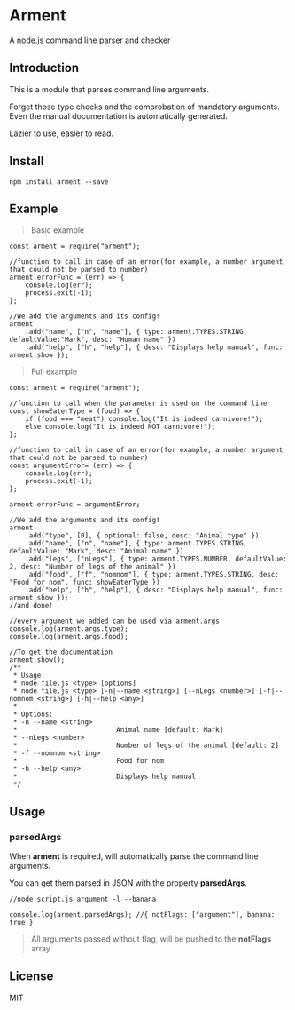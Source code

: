 # Arment

A node.js command line parser and checker

## Introduction

This is a module that parses command line arguments. 

Forget those type checks and the comprobation of mandatory arguments. Even the manual documentation is automatically generated.

Lazier to use, easier to read.

## Install

    npm install arment --save

## Example

> Basic example

    const arment = require("arment");

    //function to call in case of an error(for example, a number argument that could not be parsed to number)
    arment.errorFunc = (err) => {
        console.log(err);
        process.exit(-1);
    };

    //We add the arguments and its config!
    arment
        .add("name", ["n", "name"], { type: arment.TYPES.STRING, defaultValue:"Mark", desc: "Human name" })
        .add("help", ["h", "help"], { desc: "Displays help manual", func: arment.show });

> Full example

    const arment = require("arment");

    //function to call when the parameter is used on the command line
    const showEaterType = (food) => {
        if (food === "meat") console.log("It is indeed carnivore!");
        else console.log("It is indeed NOT carnivore!");
    };

    //function to call in case of an error(for example, a number argument that could not be parsed to number)
    const argumentError= (err) => {
        console.log(err);
        process.exit(-1);
    };

    arment.errorFunc = argumentError;

    //We add the arguments and its config!
    arment
        .add("type", [0], { optional: false, desc: "Animal type" })
        .add("name", ["n", "name"], { type: arment.TYPES.STRING, defaultValue: "Mark", desc: "Animal name" })
        .add("legs", ["nLegs"], { type: arment.TYPES.NUMBER, defaultValue: 2, desc: "Number of legs of the animal" })
        .add("food", ["f", "nomnom"], { type: arment.TYPES.STRING, desc: "Food for nom", func: showEaterType })
        .add("help", ["h", "help"], { desc: "Displays help manual", func: arment.show });
    //and done!

    //every argument we added can be used via arment.args
    console.log(arment.args.type);
    console.log(arment.args.food);

    //To get the documentation 
    arment.show();
    /**
     * Usage:
     * node file.js <type> [options]
     * node file.js <type> [-n|--name <string>] [--nLegs <number>] [-f|--nomnom <string>] [-h|--help <any>]
     *
     * Options: 
     * -n --name <string>
     *                         Animal name [default: Mark]
     * --nLegs <number>
     *                         Number of legs of the animal [default: 2]
     * -f --nomnom <string>
     *                         Food for nom 
     * -h --help <any>
     *                         Displays help manual 
     */

## Usage

### parsedArgs

When **arment** is required, will automatically parse the command line arguments.

You can get them parsed in JSON with the property **parsedArgs**.

    //node script.js argument -l --banana 

    console.log(arment.parsedArgs); //{ notFlags: ["argument"], banana: true }

>All arguments passed without flag, will be pushed to the **notFlags** array

## License

MIT